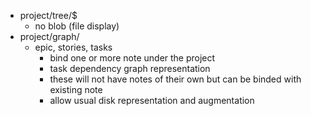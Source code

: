 - project/tree/$
  - no blob (file display)
- project/graph/
  - epic, stories, tasks
    - bind one or more note under the project
    - task dependency graph representation
    - these will not have notes of their own but can be binded with existing note
    - allow usual disk representation and augmentation
